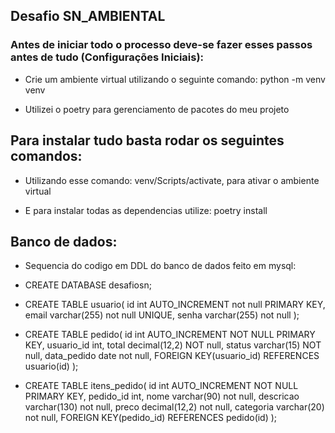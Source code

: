 ## Desafio SN_AMBIENTAL

### Antes de iniciar todo o processo deve-se fazer esses passos antes de tudo (Configurações Iniciais):

- Crie um ambiente virtual utilizando o seguinte comando: python -m venv venv

- Utilizei o poetry para gerenciamento de pacotes do meu projeto

## Para instalar tudo basta rodar os seguintes comandos: 

- Utilizando esse comando: venv/Scripts/activate, para ativar o ambiente virtual

- E para instalar todas as dependencias utilize: poetry install





## Banco de dados:
* Sequencia do codigo em DDL do banco de dados feito em mysql:

- CREATE DATABASE desafiosn;

- CREATE TABLE usuario(
    id int AUTO_INCREMENT not null PRIMARY KEY,
    email varchar(255) not null UNIQUE,
    senha varchar(255) not null
);

- CREATE TABLE pedido(
    id int AUTO_INCREMENT NOT NULL PRIMARY KEY,
    usuario_id int,
    total decimal(12,2) NOT null,
    status varchar(15) NOT null,
    data_pedido date not null,
    FOREIGN KEY(usuario_id) REFERENCES usuario(id)
);
    
- CREATE TABLE itens_pedido(
    id int AUTO_INCREMENT NOT NULL PRIMARY KEY,
    pedido_id int,
    nome varchar(90) not null,
    descricao varchar(130) not null,
    preco decimal(12,2) not null,
    categoria varchar(20) not null,
    FOREIGN KEY(pedido_id) REFERENCES pedido(id)
    );
